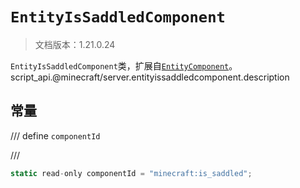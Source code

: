 # `EntityIsSaddledComponent`

> 文档版本：1.21.0.24

`EntityIsSaddledComponent`类，扩展自[`EntityComponent`](./entitycomponent.md)。script_api.@minecraft/server.entityissaddledcomponent.description

## 常量

/// define
`componentId`


///

```js
static read-only componentId = "minecraft:is_saddled";
```

